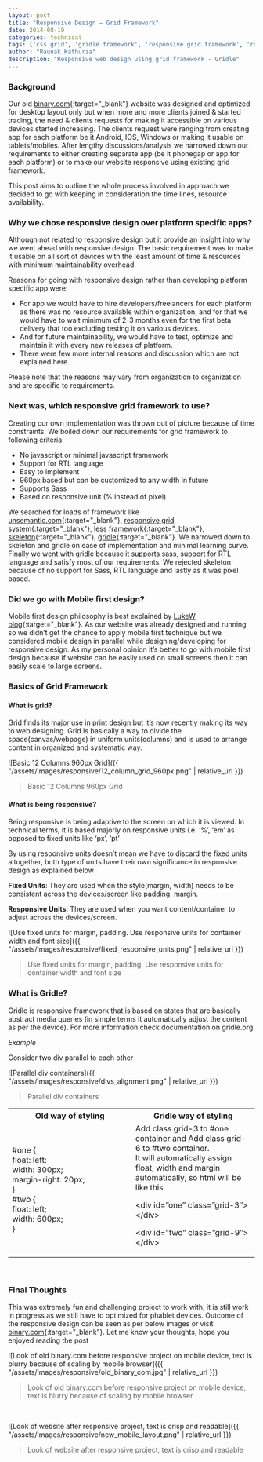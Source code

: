 ```yaml
---
layout: post
title: "Responsive Design – Grid Framework"
date: 2014-08-19
categories: technical
tags: ['css grid', 'gridle framework', 'responsive grid framework', 'resposive design']
author: "Raunak Kathuria"
description: "Responsive web design using grid framework - Gridle"
---
```


### Background

Our old [binary.com][binary-url]{:target="_blank"} website was designed and optimized for desktop layout only but when more and more clients joined & started trading, the need & clients requests for making it accessible on various devices started increasing. The clients request were ranging from creating app for each platform be it Android, IOS, Windows or making it usable on tablets/mobiles.  After lengthy discussions/analysis we narrowed down our requirements to either creating separate app (be it phonegap or app for each platform) or to make our website responsive using existing grid framework.

This post aims to outline the whole process involved in approach we decided to go with keeping in consideration the time lines, resource availability.

### Why we chose responsive design over platform specific apps?

Although not related to responsive design but it provide an insight into why we went ahead with responsive design. The basic requirement was to make it usable on all sort of devices with the least amount of time & resources with minimum maintainability overhead.

Reasons for going with responsive design rather than developing platform specific app were:

* For app we would have to hire developers/freelancers for each platform as there was no resource available within organization, and for that we would have to wait minimum of 2-3 months even for the first beta delivery that too excluding testing it on various devices.
* And for future maintainability, we would have to test, optimize and maintain it with every new releases of platform.
* There were few more internal reasons and discussion which are not explained here.

Please note that the reasons may vary from organization to organization and are specific to requirements.

### Next was, which responsive grid framework to use?

Creating our own implementation was thrown out of picture because of time constraints. We boiled down our requirements for grid framework to following criteria:

* No javascript or minimal javascript framework
* Support for RTL language
* Easy to implement
* 960px based but can be customized to any width in future
* Supports Sass
* Based on responsive unit (% instead of pixel)

We searched for loads of framework like [unsemantic.com](http://www.unsemantic.com){:target="_blank"}, [responsive grid system](http://www.responsive.gs){:target="_blank"}, [less framework](http://www.lessframework.com){:target="_blank"}, [skeleton](http://www.getskeleton.com){:target="_blank"}, [gridle](http://www.gridle.org){:target="_blank"}. We narrowed down to skeleton and gridle on ease of implementation and minimal learning curve. Finally we went with gridle because it supports sass, support for RTL language and satisfy most of our requirements. We rejected skeleton because of no support for Sass, RTL language and lastly as it was pixel based.

### Did we go with Mobile first design?

Mobile first design philosophy is best explained by [LukeW blog](http://www.lukew.com/ff/entry.asp?933){:target="_blank"}. As our website was already designed and running so we didn’t get the chance to apply mobile first technique but we considered mobile design in parallel while designing/developing for responsive design. As my personal opinion it’s better to go with mobile first design because if website can be easily used on small screens then it can easily scale to large screens.

### Basics of Grid Framework

#### What is grid?

Grid finds its major use in print design but it’s now recently making its way to web designing. Grid is basically a way to divide the space(canvas/webpage) in uniform units(columns) and is used to arrange content in organized and systematic way.

![Basic 12 Columns 960px Grid]({{ "/assets/images/responsive/12_column_grid_960px.png" | relative_url }})

> Basic 12 Columns 960px Grid

#### What is being responsive?

Being responsive is being adaptive to the screen on which it is viewed. In technical terms, it is based majorly on responsive units i.e. ‘%’, ‘em’ as opposed to fixed units like ‘px’, ‘pt’

By using responsive units doesn’t mean we have to discard the fixed units altogether, both type of units have their own significance in responsive design as explained below

**Fixed Units**: They are used when the style(margin, width) needs to be consistent across the devices/screen like padding, margin.

**Responsive Units**: They are used when you want content/container to adjust across the devices/screen.

![Use fixed units for margin, padding. Use responsive units for container width and font size]({{ "/assets/images/responsive/fixed_responsive_units.png" | relative_url }})

> Use fixed units for margin, padding. Use responsive units for container width and font size

### What is Gridle?

Gridle is responsive framework that is based on states that are basically abstract media queries (in simple terms it automatically adjust the content as per the device). For more information check documentation on gridle.org

*Example*

Consider two div parallel to each other

![Parallel div containers]({{ "/assets/images/responsive/divs_alignment.png" | relative_url }})

> Parallel div containers

<table>
    <tbody>
        <tr>
            <th>Old way of styling</th>
            <th>Gridle way of styling</th>
        </tr>
        <tr>
            <td style="width:50%">
                #one { <br>
                    float: left:<br>
                    width: 300px;<br>
                    margin-right: 20px;<br>
                }<br>
                #two {<br>
                    float: left;<br>
                    width: 600px;<br>
                }
            </td>
            <td style="width:50%">
                Add class grid-3 to #one container and Add class grid-6 to #two container. <br>It will automatically assign float, width and margin automatically, so html will be like this&nbsp;
                <p>&lt;div id=”one” class=”grid-3″&gt;&lt;/div&gt;</p>
                <p>&lt;div id=”two” class=”grid-9″&gt;&lt;/div&gt;</p>
            </td>
        </tr>
    </tbody>
</table>
<br>

### Final Thoughts

This was extremely fun and challenging project to work with, it is still work in progress as we still have to optimized for phablet devices. Outcome of the responsive design can be seen as per below images or visit [binary.com][binary-url]{:target="_blank"}. Let me know your thoughts, hope you enjoyed reading the post

![Look of old binary.com before responsive project on mobile device, text is blurry because of scaling by mobile browser]({{ "/assets/images/responsive/old_binary_com.jpg" | relative_url }})

> Look of old binary.com before responsive project on mobile device, text is blurry because of scaling by mobile browser

<br>

![Look of website after responsive project, text is crisp and readable]({{ "/assets/images/responsive/new_mobile_layout.png" | relative_url }})

> Look of website after responsive project, text is crisp and readable

[binary-url]: https://www.binary.com
